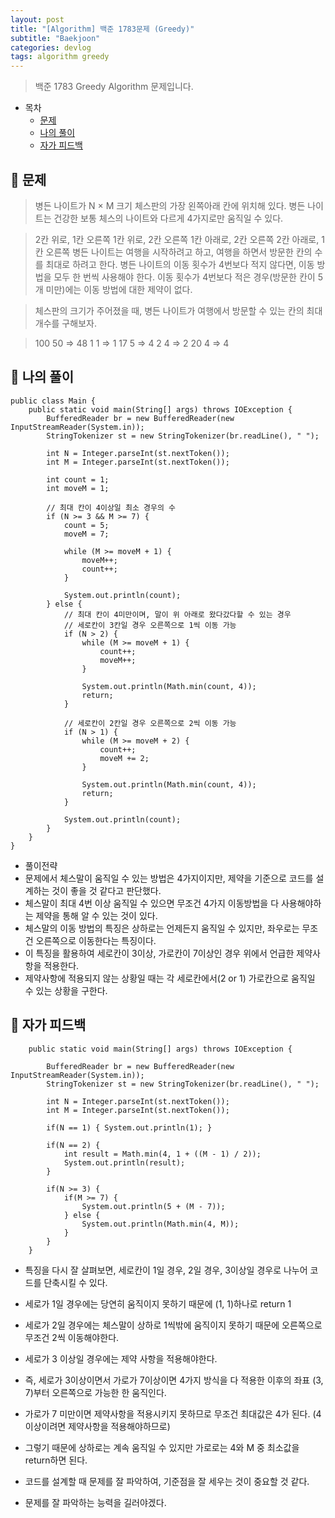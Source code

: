 ```yaml
---
layout: post
title: "[Algorithm] 백준 1783문제 (Greedy)"
subtitle: "Baekjoon"
categories: devlog
tags: algorithm greedy
---
```


> 백준 1783 Greedy Algorithm 문제입니다.

<!---more--->

- 목차
  - [문제](#-문제)
  - [나의 풀이](#-나의-풀이)
  - [자가 피드백](#-자가-피드백)

## 📌 문제

> 병든 나이트가 N × M 크기 체스판의 가장 왼쪽아래 칸에 위치해 있다. 병든 나이트는 건강한 보통 체스의 나이트와 다르게 4가지로만 움직일 수 있다.

> 2칸 위로, 1칸 오른쪽
> 1칸 위로, 2칸 오른쪽
> 1칸 아래로, 2칸 오른쪽
> 2칸 아래로, 1칸 오른쪽
> 병든 나이트는 여행을 시작하려고 하고, 여행을 하면서 방문한 칸의 수를 최대로 하려고 한다. 병든 나이트의 이동 횟수가 4번보다 적지 않다면, 이동 방법을 모두 한 번씩 사용해야 한다. 이동 횟수가 4번보다 적은 경우(방문한 칸이 5개 미만)에는 이동 방법에 대한 제약이 없다.

> 체스판의 크기가 주어졌을 때, 병든 나이트가 여행에서 방문할 수 있는 칸의 최대 개수를 구해보자.

> 100 50 => 48
> 1 1 => 1
> 17 5 => 4
> 2 4 => 2
> 20 4 => 4

## 📌 나의 풀이

```
public class Main {
    public static void main(String[] args) throws IOException {
        BufferedReader br = new BufferedReader(new InputStreamReader(System.in));
        StringTokenizer st = new StringTokenizer(br.readLine(), " ");

        int N = Integer.parseInt(st.nextToken());
        int M = Integer.parseInt(st.nextToken());

        int count = 1;
        int moveM = 1;

        // 최대 칸이 4이상일 최소 경우의 수
        if (N >= 3 && M >= 7) {
            count = 5;
            moveM = 7;

            while (M >= moveM + 1) {
                moveM++;
                count++;
            }

            System.out.println(count);
        } else {
            // 최대 칸이 4미만이며, 말이 위 아래로 왔다갔다할 수 있는 경우
            // 세로칸이 3칸일 경우 오른쪽으로 1씩 이동 가능
            if (N > 2) {
                while (M >= moveM + 1) {
                    count++;
                    moveM++;
                }

                System.out.println(Math.min(count, 4));
                return;
            }

            // 세로칸이 2칸일 경우 오른쪽으로 2씩 이동 가능
            if (N > 1) {
                while (M >= moveM + 2) {
                    count++;
                    moveM += 2;
                }

                System.out.println(Math.min(count, 4));
                return;
            }

            System.out.println(count);
        }
    }
}
```

- 풀이전략
- 문제에서 체스말이 움직일 수 있는 방법은 4가지이지만, 제약을 기준으로 코드를 설계하는 것이 좋을 것 같다고 판단했다.
- 체스말이 최대 4번 이상 움직일 수 있으면 무조건 4가지 이동방법을 다 사용해야하는 제약을 통해 알 수 있는 것이 있다.
- 체스말의 이동 방법의 특징은 상하로는 언제든지 움직일 수 있지만, 좌우로는 무조건 오른쪽으로 이동한다는 특징이다.
- 이 특징을 활용하여 세로칸이 3이상, 가로칸이 7이상인 경우 위에서 언급한 제약사항을 적용한다.
- 제약사항에 적용되지 않는 상황일 때는 각 세로칸에서(2 or 1) 가로칸으로 움직일 수 있는 상황을 구한다.

## 📌 자가 피드백

```
    public static void main(String[] args) throws IOException {

        BufferedReader br = new BufferedReader(new InputStreamReader(System.in));
        StringTokenizer st = new StringTokenizer(br.readLine(), " ");

        int N = Integer.parseInt(st.nextToken());
        int M = Integer.parseInt(st.nextToken());

        if(N == 1) { System.out.println(1); }

        if(N == 2) {
            int result = Math.min(4, 1 + ((M - 1) / 2));
            System.out.println(result);
        }

        if(N >= 3) {
            if(M >= 7) {
                System.out.println(5 + (M - 7));
            } else {
                System.out.println(Math.min(4, M));
            }
        }
    }
```

- 특징을 다시 잘 살펴보면, 세로칸이 1일 경우, 2일 경우, 3이상일 경우로 나누어 코드를 단축시킬 수 있다.
- 세로가 1일 경우에는 당연히 움직이지 못하기 때문에 (1, 1)하나로 return 1
- 세로가 2일 경우에는 체스말이 상하로 1씩밖에 움직이지 못하기 때문에 오른쪽으로 무조건 2씩 이동해야한다.
- 세로가 3 이상일 경우에는 제약 사항을 적용해야한다.
- 즉, 세로가 3이상이면서 가로가 7이상이면 4가지 방식을 다 적용한 이후의 좌표 (3, 7)부터 오른쪽으로 가능한 한 움직인다.
- 가로가 7 미만이면 제약사항을 적용시키지 못하므로 무조건 최대값은 4가 된다. (4 이상이려면 제약사항을 적용해야하므로)
- 그렇기 때문에 상하로는 계속 움직일 수 있지만 가로로는 4와 M 중 최소값을 return하면 된다.

- 코드를 설계할 때 문제를 잘 파악하여, 기준점을 잘 세우는 것이 중요할 것 같다.
- 문제를 잘 파악하는 능력을 길러야겠다.
